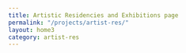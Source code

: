 ```yaml
---
title: Artistic Residencies and Exhibitions page
permalink: "/projects/artist-res/"
layout: home3
category: artist-res
---
```


